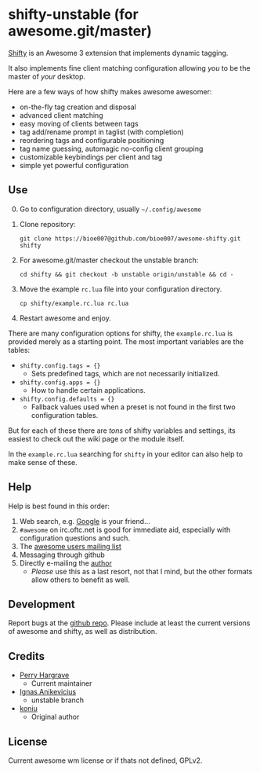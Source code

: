 # shifty-unstable (for awesome.git/master)
[Shifty](https://awesome.naquadah.org/wiki/Shifty) is an Awesome 3 extension
that implements dynamic tagging.

It also implements fine client matching configuration allowing _you_ to be
the master of _your_ desktop.

Here are a few ways of how shifty makes awesome awesomer:

* on-the-fly tag creation and disposal
* advanced client matching
* easy moving of clients between tags
* tag add/rename prompt in taglist (with completion)
* reordering tags and configurable positioning
* tag name guessing, automagic no-config client grouping
* customizable keybindings per client and tag
* simple yet powerful configuration

## Use

0. Go to configuration directory, usually `~/.config/awesome`
1. Clone repository:

    `git clone https://bioe007@github.com/bioe007/awesome-shifty.git shifty`

3. For awesome.git/master checkout the unstable branch:

    `cd shifty && git checkout -b unstable origin/unstable && cd -`

2. Move the example `rc.lua` file into your configuration directory.

    `cp shifty/example.rc.lua rc.lua`

3. Restart awesome and enjoy.

There are many configuration options for shifty, the `example.rc.lua` is
provided merely as a starting point. The most important variables are the
tables:

* `shifty.config.tags = {}`
    - Sets predefined tags, which are not necessarily initialized.
* `shifty.config.apps = {}`
    - How to handle certain applications.
* `shifty.config.defaults = {}`
    - Fallback values used when a preset is not found in the first two
    configuration tables.

But for each of these there are _tons_ of shifty variables and settings, its
easiest to check out the wiki page or the module itself.

In the `example.rc.lua` searching for `shifty` in your editor can also help to
make sense of these.

## Help
Help is best found in this order:

1. Web search, e.g. [Google](http://www.google.com) is your friend...
2. `#awesome` on irc.oftc.net is good for immediate aid, especially with
   configuration questions and such.
3. The [awesome users mailing list](mailto:awesome@naquadah.org)
4. Messaging through github
5. Directly e-mailing the [author](mailto:resixian@gmail.com)
    - _Please_ use this as a last resort, not that I mind, but the other formats
    allow others to benefit as well.

## Development
Report bugs at the [github
repo](https://github.com/bioe007/awesome-shifty/issues). Please include at least
the current versions of awesome and shifty, as well as distribution.

## Credits
* [Perry Hargrave](mailto:resixian@gmail.com)
    - Current maintainer
* [Ignas Anikevicius](anikevicius@gmail.com)
    - unstable branch
* [koniu](mailto:gkusnierz@gmail.com)
    - Original author

## License
Current awesome wm license or if thats not defined, GPLv2.
